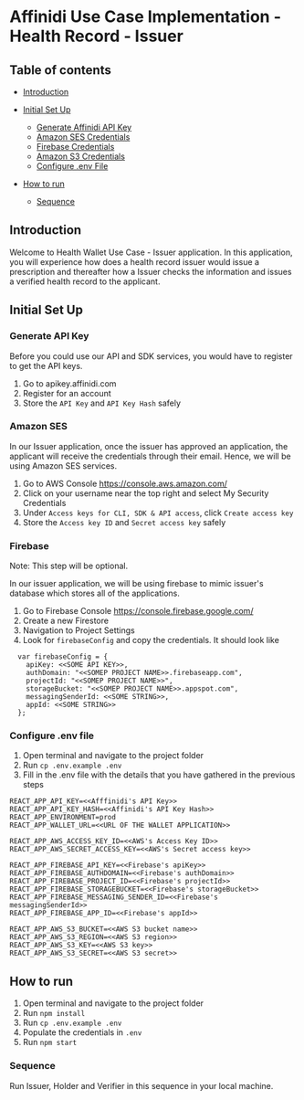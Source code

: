 # Affinidi Use Case Implementation - Health Record - Issuer

## Table of contents

- [Introduction](#introduction)
- [Initial Set Up](#how-to-setup)

  - [Generate Affinidi API Key](#generate-api-key)
  - [Amazon SES Credentials](#amazon-ses)
  - [Firebase Credentials](#firebase)
  - [Amazon S3 Credentials](#amazon-s3)
  - [Configure .env File](#configure-.env-file)

- [How to run](#how-to-run)
  - [Sequence](#sequence)

## Introduction

Welcome to Health Wallet Use Case - Issuer application. In this application, you will experience how does a health record issuer would issue a prescription  and thereafter how a Issuer checks the information and issues a verified health record to the applicant.

## Initial Set Up

### Generate API Key

Before you could use our API and SDK services, you would have to register to get the API keys.

1. Go to apikey.affinidi.com
2. Register for an account
3. Store the `API Key` and `API Key Hash` safely

### Amazon SES

In our Issuer application, once the issuer has approved an application, the applicant will receive the credentials through their email. Hence, we will be using Amazon SES services.

1. Go to AWS Console https://console.aws.amazon.com/
2. Click on your username near the top right and select My Security Credentials
3. Under `Access keys for CLI, SDK & API access`, click `Create access key`
4. Store the `Access key ID` and `Secret access key` safely

### Firebase

Note: This step will be optional.

In our issuer application, we will be using firebase to mimic issuer's database which stores all of the applications.

1. Go to Firebase Console https://console.firebase.google.com/
2. Create a new Firestore
3. Navigation to Project Settings
4. Look for `firebaseConfig` and copy the credentials. It should look like

```
  var firebaseConfig = {
    apiKey: <<SOME API KEY>>,
    authDomain: "<<SOMEP PROJECT NAME>>.firebaseapp.com",
    projectId: "<<SOMEP PROJECT NAME>>",
    storageBucket: "<<SOMEP PROJECT NAME>>.appspot.com",
    messagingSenderId: <<SOME STRING>>,
    appId: <<SOME STRING>>
  };
```

### Configure .env file

1. Open terminal and navigate to the project folder
2. Run `cp .env.example .env`
3. Fill in the .env file with the details that you have gathered in the previous steps

```
REACT_APP_API_KEY=<<Afffinidi's API Key>>
REACT_APP_API_KEY_HASH=<<Affinidi's API Key Hash>>
REACT_APP_ENVIRONMENT=prod
REACT_APP_WALLET_URL=<<URL OF THE WALLET APPLICATION>>

REACT_APP_AWS_ACCESS_KEY_ID=<<AWS's Access Key ID>>
REACT_APP_AWS_SECRET_ACCESS_KEY=<<AWS's Secret access key>>

REACT_APP_FIREBASE_API_KEY=<<Firebase's apiKey>>
REACT_APP_FIREBASE_AUTHDOMAIN=<<Firebase's authDomain>>
REACT_APP_FIREBASE_PROJECT_ID=<<Firebase's projectId>>
REACT_APP_FIREBASE_STORAGEBUCKET=<<Firebase's storageBucket>>
REACT_APP_FIREBASE_MESSAGING_SENDER_ID=<<Firebase's messagingSenderId>>
REACT_APP_FIREBASE_APP_ID=<<Firebase's appId>>

REACT_APP_AWS_S3_BUCKET=<<AWS S3 bucket name>>
REACT_APP_AWS_S3_REGION=<<AWS S3 region>>
REACT_APP_AWS_S3_KEY=<<AWS S3 key>>
REACT_APP_AWS_S3_SECRET=<<AWS S3 secret>>
```

## How to run

1. Open terminal and navigate to the project folder
2. Run `npm install`
3. Run `cp .env.example .env`
4. Populate the credentials in `.env`
5. Run `npm start`

### Sequence

Run Issuer, Holder and Verifier in this sequence in your local machine.
